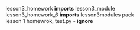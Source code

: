 lesson3_homework <b>imports</b> lesson3_module<br>
lesson3_homework_6 <b>imports</b> lesson3modules pack<br>
lesson 1 homewrok, test.py - <b>ignore</b>
